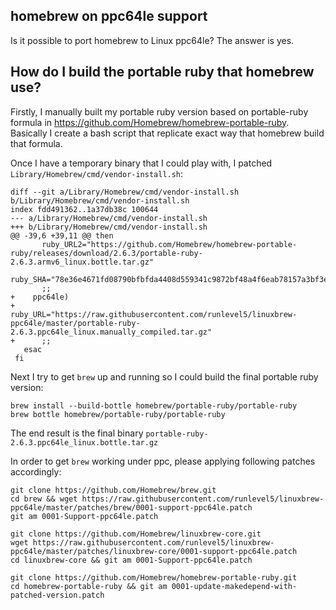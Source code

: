 ## homebrew on ppc64le support

Is it possible to port homebrew to Linux ppc64le? The answer is yes.

## How do I build the portable ruby that homebrew use?

Firstly, I manually built my portable ruby version based on portable-ruby formula in https://github.com/Homebrew/homebrew-portable-ruby. Basically I create a bash script that replicate exact way that homebrew build that formula.

Once I have a temporary binary that I could play with, I patched `Library/Homebrew/cmd/vendor-install.sh`:

```
diff --git a/Library/Homebrew/cmd/vendor-install.sh b/Library/Homebrew/cmd/vendor-install.sh
index fdd491362..1a37db38c 100644
--- a/Library/Homebrew/cmd/vendor-install.sh
+++ b/Library/Homebrew/cmd/vendor-install.sh
@@ -39,6 +39,11 @@ then
       ruby_URL2="https://github.com/Homebrew/homebrew-portable-ruby/releases/download/2.6.3/portable-ruby-2.6.3.armv6_linux.bottle.tar.gz"
       ruby_SHA="78e36e4671fd08790bfbfda4408d559341c9872bf48a4f6eab78157a3bf3efa6"
       ;;
+    ppc64le)
+      ruby_URL="https://raw.githubusercontent.com/runlevel5/linuxbrew-ppc64le/master/portable-ruby-2.6.3.ppc64le_linux.manually_compiled.tar.gz"
+      ;;
   esac
 fi
```

Next I try to get `brew` up and running so I could build the final portable ruby version:

```
brew install --build-bottle homebrew/portable-ruby/portable-ruby
brew bottle homebrew/portable-ruby/portable-ruby
```

The end result is the final binary `portable-ruby-2.6.3.ppc64le_linux.bottle.tar.gz`

In order to get `brew` working under ppc, please applying following patches accordingly:

```
git clone https://github.com/Homebrew/brew.git
cd brew && wget https://raw.githubusercontent.com/runlevel5/linuxbrew-ppc64le/master/patches/brew/0001-support-ppc64le.patch
git am 0001-Support-ppc64le.patch

git clone https://github.com/Homebrew/linuxbrew-core.git
wget https://raw.githubusercontent.com/runlevel5/linuxbrew-ppc64le/master/patches/linuxbrew-core/0001-support-ppc64le.patch
cd linuxbrew-core && git am 0001-Support-ppc64le.patch

git clone https://github.com/Homebrew/homebrew-portable-ruby.git
cd homebrew-portable-ruby && git am 0001-update-makedepend-with-patched-version.patch
```
